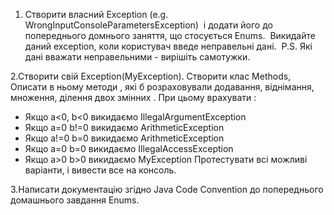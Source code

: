1. Створити власний Exception (e.g. WrongInputConsoleParametersException)  і додати його до попереднього домнього заняття, що стосується Enums.  Викидайте даний exception, коли користувач введе неправельні дані. 
P.S. Які дані вважати неправельними - вирішіть самотужки. 

2.Створити свій Exception(MyException). Створити клас Methods, Описати в ньому методи , які б розраховували додавання, віднімання, множення, ділення двох змінних . При цьому врахувати :
- Якщо a<0, b<0 викидаємо IllegalArgumentException
- Якщо a=0 b!=0 викидаємо ArithmeticException
- Якщо a!=0 b=0 викидаємо ArithmeticException
- Якщо a=0 b=0 викидаємо IllegalAccessException
- Якщо a>0 b>0 викидаємо MyException
Протестувати всі можливі варіанти, і вивести все на консоль.

3.Написати документацію згідно Java Code Convention до попереднього домашнього завдання Enums.








